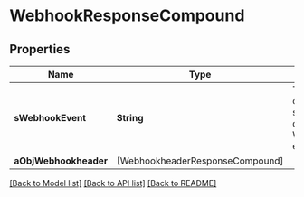 # WebhookResponseCompound

## Properties
Name | Type | Description | Notes
------------ | ------------- | ------------- | -------------
**sWebhookEvent** | **String** | The concatenated string to describe the Webhook event | [optional] 
**aObjWebhookheader** | [WebhookheaderResponseCompound] |  | [optional] 

[[Back to Model list]](../README.md#documentation-for-models) [[Back to API list]](../README.md#documentation-for-api-endpoints) [[Back to README]](../README.md)


